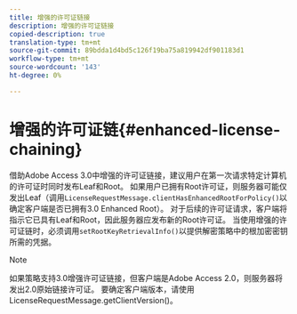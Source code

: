 ```yaml
---
title: 增强的许可证链接
description: 增强的许可证链接
copied-description: true
translation-type: tm+mt
source-git-commit: 89bdda1d4bd5c126f19ba75a819942df901183d1
workflow-type: tm+mt
source-wordcount: '143'
ht-degree: 0%

---
```



# 增强的许可证链{#enhanced-license-chaining}

借助Adobe Access 3.0中增强的许可证链接，建议用户在第一次请求特定计算机的许可证时同时发布Leaf和Root。 如果用户已拥有Root许可证，则服务器可能仅发出Leaf（调用`LicenseRequestMessage.clientHasEnhancedRootForPolicy()`以确定客户端是否已拥有3.0 Enhanced Root）。 对于后续的许可证请求，客户端将指示它已具有Leaf和Root，因此服务器应发布新的Root许可证。 当使用增强的许可证链时，必须调用`setRootKeyRetrievalInfo()`以提供解密策略中的根加密密钥所需的凭据。

>[!NOTE]
>
>如果策略支持3.0增强许可证链接，但客户端是Adobe Access 2.0，则服务器将发出2.0原始链接许可证。 要确定客户端版本，请使用LicenseRequestMessage.getClientVersion()。

